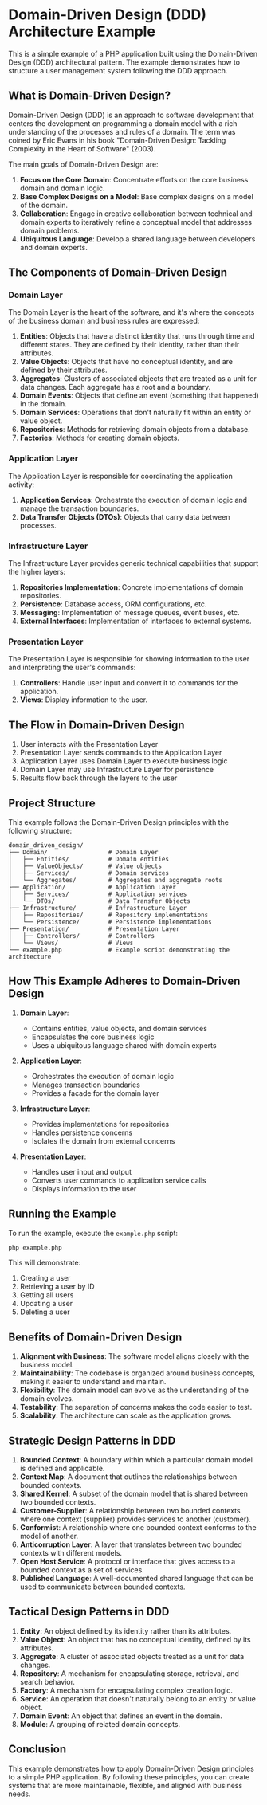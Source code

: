 # Domain-Driven Design (DDD) Architecture Example

This is a simple example of a PHP application built using the Domain-Driven Design (DDD) architectural pattern. The example demonstrates how to structure a user management system following the DDD approach.

## What is Domain-Driven Design?

Domain-Driven Design (DDD) is an approach to software development that centers the development on programming a domain model with a rich understanding of the processes and rules of a domain. The term was coined by Eric Evans in his book "Domain-Driven Design: Tackling Complexity in the Heart of Software" (2003).

The main goals of Domain-Driven Design are:

1. **Focus on the Core Domain**: Concentrate efforts on the core business domain and domain logic.
2. **Base Complex Designs on a Model**: Base complex designs on a model of the domain.
3. **Collaboration**: Engage in creative collaboration between technical and domain experts to iteratively refine a conceptual model that addresses domain problems.
4. **Ubiquitous Language**: Develop a shared language between developers and domain experts.

## The Components of Domain-Driven Design

### Domain Layer

The Domain Layer is the heart of the software, and it's where the concepts of the business domain and business rules are expressed:

1. **Entities**: Objects that have a distinct identity that runs through time and different states. They are defined by their identity, rather than their attributes.
2. **Value Objects**: Objects that have no conceptual identity, and are defined by their attributes.
3. **Aggregates**: Clusters of associated objects that are treated as a unit for data changes. Each aggregate has a root and a boundary.
4. **Domain Events**: Objects that define an event (something that happened) in the domain.
5. **Domain Services**: Operations that don't naturally fit within an entity or value object.
6. **Repositories**: Methods for retrieving domain objects from a database.
7. **Factories**: Methods for creating domain objects.

### Application Layer

The Application Layer is responsible for coordinating the application activity:

1. **Application Services**: Orchestrate the execution of domain logic and manage the transaction boundaries.
2. **Data Transfer Objects (DTOs)**: Objects that carry data between processes.

### Infrastructure Layer

The Infrastructure Layer provides generic technical capabilities that support the higher layers:

1. **Repositories Implementation**: Concrete implementations of domain repositories.
2. **Persistence**: Database access, ORM configurations, etc.
3. **Messaging**: Implementation of message queues, event buses, etc.
4. **External Interfaces**: Implementation of interfaces to external systems.

### Presentation Layer

The Presentation Layer is responsible for showing information to the user and interpreting the user's commands:

1. **Controllers**: Handle user input and convert it to commands for the application.
2. **Views**: Display information to the user.

## The Flow in Domain-Driven Design

1. User interacts with the Presentation Layer
2. Presentation Layer sends commands to the Application Layer
3. Application Layer uses Domain Layer to execute business logic
4. Domain Layer may use Infrastructure Layer for persistence
5. Results flow back through the layers to the user

## Project Structure

This example follows the Domain-Driven Design principles with the following structure:

```
domain_driven_design/
├── Domain/                 # Domain Layer
│   ├── Entities/           # Domain entities
│   ├── ValueObjects/       # Value objects
│   ├── Services/           # Domain services
│   └── Aggregates/         # Aggregates and aggregate roots
├── Application/            # Application Layer
│   ├── Services/           # Application services
│   └── DTOs/               # Data Transfer Objects
├── Infrastructure/         # Infrastructure Layer
│   ├── Repositories/       # Repository implementations
│   └── Persistence/        # Persistence implementations
├── Presentation/           # Presentation Layer
│   ├── Controllers/        # Controllers
│   └── Views/              # Views
└── example.php             # Example script demonstrating the architecture
```

## How This Example Adheres to Domain-Driven Design

1. **Domain Layer**:
   - Contains entities, value objects, and domain services
   - Encapsulates the core business logic
   - Uses a ubiquitous language shared with domain experts

2. **Application Layer**:
   - Orchestrates the execution of domain logic
   - Manages transaction boundaries
   - Provides a facade for the domain layer

3. **Infrastructure Layer**:
   - Provides implementations for repositories
   - Handles persistence concerns
   - Isolates the domain from external concerns

4. **Presentation Layer**:
   - Handles user input and output
   - Converts user commands to application service calls
   - Displays information to the user

## Running the Example

To run the example, execute the `example.php` script:

```bash
php example.php
```

This will demonstrate:
1. Creating a user
2. Retrieving a user by ID
3. Getting all users
4. Updating a user
5. Deleting a user

## Benefits of Domain-Driven Design

1. **Alignment with Business**: The software model aligns closely with the business model.
2. **Maintainability**: The codebase is organized around business concepts, making it easier to understand and maintain.
3. **Flexibility**: The domain model can evolve as the understanding of the domain evolves.
4. **Testability**: The separation of concerns makes the code easier to test.
5. **Scalability**: The architecture can scale as the application grows.

## Strategic Design Patterns in DDD

1. **Bounded Context**: A boundary within which a particular domain model is defined and applicable.
2. **Context Map**: A document that outlines the relationships between bounded contexts.
3. **Shared Kernel**: A subset of the domain model that is shared between two bounded contexts.
4. **Customer-Supplier**: A relationship between two bounded contexts where one context (supplier) provides services to another (customer).
5. **Conformist**: A relationship where one bounded context conforms to the model of another.
6. **Anticorruption Layer**: A layer that translates between two bounded contexts with different models.
7. **Open Host Service**: A protocol or interface that gives access to a bounded context as a set of services.
8. **Published Language**: A well-documented shared language that can be used to communicate between bounded contexts.

## Tactical Design Patterns in DDD

1. **Entity**: An object defined by its identity rather than its attributes.
2. **Value Object**: An object that has no conceptual identity, defined by its attributes.
3. **Aggregate**: A cluster of associated objects treated as a unit for data changes.
4. **Repository**: A mechanism for encapsulating storage, retrieval, and search behavior.
5. **Factory**: A mechanism for encapsulating complex creation logic.
6. **Service**: An operation that doesn't naturally belong to an entity or value object.
7. **Domain Event**: An object that defines an event in the domain.
8. **Module**: A grouping of related domain concepts.

## Conclusion

This example demonstrates how to apply Domain-Driven Design principles to a simple PHP application. By following these principles, you can create systems that are more maintainable, flexible, and aligned with business needs.